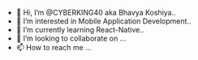 - 👋 Hi, I’m @CYBERKING40 aka Bhavya Koshiya..
- 👀 I’m interested in Mobile Application Development..
- 🌱 I’m currently learning React-Native..
- 💞️ I’m looking to collaborate on ...
- 📫 How to reach me ...

<!---
CYBERKING40/CYBERKING40 is a ✨ special ✨ repository because its `README.md` (this file) appears on your GitHub profile.
You can click the Preview link to take a look at your changes.
--->
